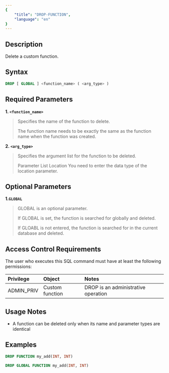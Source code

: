 ```yaml
---
{
    "title": "DROP-FUNCTION",
    "language": "en"
}
---
```


## Description

Delete a custom function.

## Syntax

```sql
DROP [ GLOBAL ] <function_name> ( <arg_type> )
```

## Required Parameters

**1. `<function_name>`**

> Specifies the name of the function to delete.
>
> The function name needs to be exactly the same as the function name when the function was created.

**2. `<arg_type>`**

> Specifies the argument list for the function to be deleted.
>
> Parameter List Location You need to enter the data type of the location parameter.

## Optional Parameters

**1.`GLOBAL`**

> GLOBAL is an optional parameter.
>
> If GLOBAL is set, the function is searched for globally and deleted.
>
> If GLOABL is not entered, the function is searched for in the current database and deleted.

## Access Control Requirements

The user who executes this SQL command must have at least the following permissions:

| Privilege  | Object         | Notes       |
|:-----------|:---------------|:------------|
| ADMIN_PRIV | Custom function| DROP is an administrative operation |


## Usage Notes

- A function can be deleted only when its name and parameter types are identical

## Examples

```sql
DROP FUNCTION my_add(INT, INT)
```

```sql
DROP GLOBAL FUNCTION my_add(INT, INT)
```


